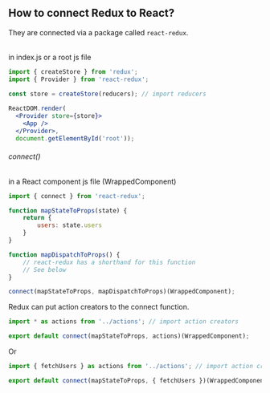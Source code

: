 ## How to connect Redux to React?

They are connected via a package called `react-redux`.

###### <Provider>
in index.js or a root js file
```jsx
import { createStore } from 'redux';
import { Provider } from 'react-redux';

const store = createStore(reducers); // import reducers

ReactDOM.render(
  <Provider store={store}>
    <App />
  </Provider>,
  document.getElementById('root'));
```

###### connect()
in a React component js file (WrappedComponent)
```jsx
import { connect } from 'react-redux';

function mapStateToProps(state) {
    return {
        users: state.users
    }
}

function mapDispatchToProps() {
    // react-redux has a shorthand for this function
    // See below
}

connect(mapStateToProps, mapDispatchToProps)(WrappedComponent);
```

Redux can put action creators to the connect function.
```jsx
import * as actions from '../actions'; // import action creators

export default connect(mapStateToProps, actions)(WrappedComponent);
```

Or
```jsx
import { fetchUsers } as actions from '../actions'; // import action creators

export default connect(mapStateToProps, { fetchUsers })(WrappedComponent);
```

